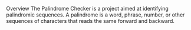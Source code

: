 Overview
The Palindrome Checker is a project aimed at identifying palindromic sequences. A palindrome is a word, phrase, number, or other sequences of characters that reads the same forward and backward.
